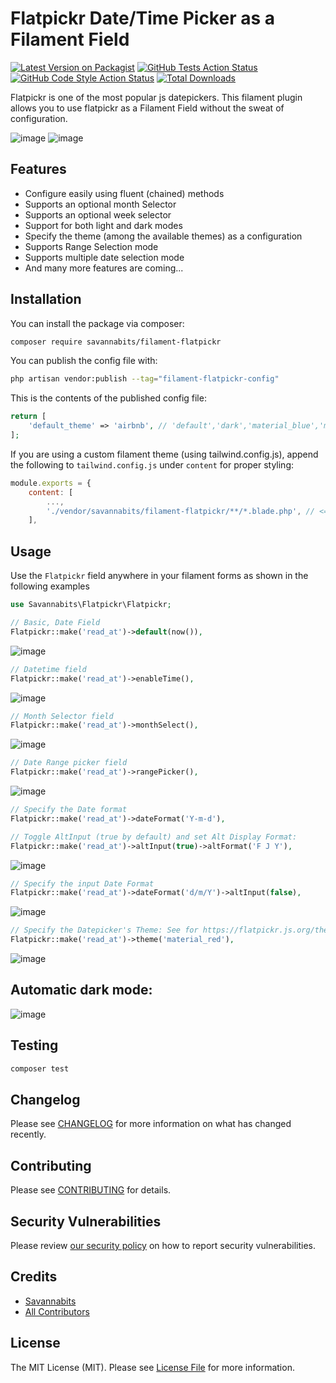 
# Flatpickr Date/Time Picker as a Filament Field

[![Latest Version on Packagist](https://img.shields.io/packagist/v/savannabits/filament-flatpickr.svg?style=flat-square)](https://packagist.org/packages/savannabits/filament-flatpickr)
[![GitHub Tests Action Status](https://img.shields.io/github/workflow/status/savannabits/filament-flatpickr/run-tests?label=tests)](https://github.com/savannabits/filament-flatpickr/actions?query=workflow%3Arun-tests+branch%3Amain)
[![GitHub Code Style Action Status](https://img.shields.io/github/workflow/status/savannabits/filament-flatpickr/Fix%20PHP%20code%20style%20issues?label=code%20style)](https://github.com/savannabits/filament-flatpickr/actions?query=workflow%3A"Fix+PHP+code+style+issues"+branch%3Amain)
[![Total Downloads](https://img.shields.io/packagist/dt/savannabits/filament-flatpickr.svg?style=flat-square)](https://packagist.org/packages/savannabits/filament-flatpickr)

Flatpickr is one of the most popular js datepickers. This filament plugin allows you to use flatpickr as a Filament Field without the sweat of configuration.

![image](https://user-images.githubusercontent.com/5610289/183527622-4d26a2cb-ed8b-46d6-ba57-08aeeccdd7d6.png)
![image](https://user-images.githubusercontent.com/5610289/183527983-17401461-a1eb-4ba4-a83e-d65b267b8a7d.png)

## Features
- Configure easily using fluent (chained) methods
- Supports an optional month Selector
- Supports an optional week selector
- Support for both light and dark modes
- Specify the theme (among the available themes) as a configuration
- Supports Range Selection mode
- Supports multiple date selection mode
- And many more features are coming...

## Installation

You can install the package via composer:

```bash
composer require savannabits/filament-flatpickr
```

You can publish the config file with:

```bash
php artisan vendor:publish --tag="filament-flatpickr-config"
```

This is the contents of the published config file:

```php
return [
    'default_theme' => 'airbnb', // 'default','dark','material_blue','material_green','material_red','material_orange','airbnb','confetti'
];
```
If you are using a custom filament theme (using tailwind.config.js), append the following to `tailwind.config.js` under `content` for proper styling:
```js
module.exports = {
    content: [
        ...,
        './vendor/savannabits/filament-flatpickr/**/*.blade.php', // <== Add this line
    ],
```

## Usage
Use the `Flatpickr` field anywhere in your filament forms as shown in the following examples
```php
use Savannabits\Flatpickr\Flatpickr;

// Basic, Date Field
Flatpickr::make('read_at')->default(now()),
```
![image](https://user-images.githubusercontent.com/5610289/183526410-e1318643-f9ee-4a5b-b344-4eb1dcf86cf9.png)

```php
// Datetime field
Flatpickr::make('read_at')->enableTime(),
```
![image](https://user-images.githubusercontent.com/5610289/183526312-f76afd0f-2132-4179-9120-e6730beb7093.png)
```php
// Month Selector field
Flatpickr::make('read_at')->monthSelect(),
```
![image](https://user-images.githubusercontent.com/5610289/183527776-09de10a0-9caa-4c73-a114-0855c1d72c67.png)

```php
// Date Range picker field
Flatpickr::make('read_at')->rangePicker(),
```
![image](https://user-images.githubusercontent.com/5610289/183526584-121d9062-5a4a-487f-8afc-1b118c4ac474.png)

```php
// Specify the Date format
Flatpickr::make('read_at')->dateFormat('Y-m-d'),

// Toggle AltInput (true by default) and set Alt Display Format:
Flatpickr::make('read_at')->altInput(true)->altFormat('F J Y'),
```
![image](https://user-images.githubusercontent.com/5610289/183525593-ff27da63-199f-4cda-b444-74cae729d5be.png)
```php
// Specify the input Date Format
Flatpickr::make('read_at')->dateFormat('d/m/Y')->altInput(false),
```
![image](https://user-images.githubusercontent.com/5610289/183526041-9dbebc2b-14b9-400b-8362-434719cd556b.png)

```php
// Specify the Datepicker's Theme: See for https://flatpickr.js.org/themes/ available themes
Flatpickr::make('read_at')->theme('material_red'),
```
![image](https://user-images.githubusercontent.com/5610289/183527163-62abbf8c-436d-4609-aa17-4cd135780ce8.png)
## Automatic dark mode:
![image](https://user-images.githubusercontent.com/5610289/183527360-952ff77f-df8b-4f5b-b00b-489b302b43fa.png)


## Testing

```bash
composer test
```

## Changelog

Please see [CHANGELOG](CHANGELOG.md) for more information on what has changed recently.

## Contributing

Please see [CONTRIBUTING](https://github.com/savannabits/.github/blob/main/CONTRIBUTING.md) for details.

## Security Vulnerabilities

Please review [our security policy](../../security/policy) on how to report security vulnerabilities.

## Credits

- [Savannabits](https://github.com/savannabits)
- [All Contributors](../../contributors)

## License

The MIT License (MIT). Please see [License File](LICENSE.md) for more information.
